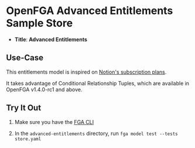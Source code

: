 # OpenFGA Advanced Entitlements Sample Store

* **Title**: **Advanced Entitlements** 

## Use-Case

This entitlements model is inspired on [Notion's subscription plans](https://www.notion.so/pricing).

It takes advantage of Conditional Relationship Tuples, which are available in OpenFGA v1.4.0-rc1 and above.

## Try It Out

1. Make sure you have the [FGA CLI](https://github.com/openfga/cli/?tab=readme-ov-file#installation)

2. In the `advanced-entitlements` directory, run `fga model test --tests store.yaml`
